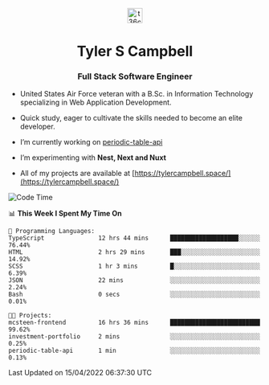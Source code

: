 <p align="center">
<a href="https://www.linkedin.com/in/t36campbell" target="blank"><img align="center" src="https://ik.imagekit.io/t36campbell/Portfolio/linkedin.png.original_m8bbGgPh6.png" alt="t36campbell" height="30" width="30" /></a>
</p>
<h1 align="center">Tyler S Campbell</h1>
<h3 align="center">Full Stack Software Engineer</h3>

* United States Air Force veteran with a B.Sc. in Information Technology specializing in Web Application Development. 

* Quick study, eager to cultivate the skills needed to become an elite developer.

* I’m currently working on [periodic-table-api](https://github.com/t36campbell/periodic-table-api)

* I’m experimenting with **Nest, Next and Nuxt**

* All of my projects are available at [https://tylercampbell.space/](https://tylercampbell.space/)

<!--START_SECTION:waka-->
![Code Time](http://img.shields.io/badge/Code%20Time-1%2C573%20hrs-blue)

📊 **This Week I Spent My Time On** 

```text
💬 Programming Languages: 
TypeScript               12 hrs 44 mins      ███████████████████░░░░░░   76.44% 
HTML                     2 hrs 29 mins       ███░░░░░░░░░░░░░░░░░░░░░░   14.92% 
SCSS                     1 hr 3 mins         █░░░░░░░░░░░░░░░░░░░░░░░░   6.39% 
JSON                     22 mins             ░░░░░░░░░░░░░░░░░░░░░░░░░   2.24% 
Bash                     0 secs              ░░░░░░░░░░░░░░░░░░░░░░░░░   0.01%

🐱‍💻 Projects: 
mcsteen-frontend         16 hrs 36 mins      █████████████████████████   99.62% 
investment-portfolio     2 mins              ░░░░░░░░░░░░░░░░░░░░░░░░░   0.25% 
periodic-table-api       1 min               ░░░░░░░░░░░░░░░░░░░░░░░░░   0.13%

```


 Last Updated on 15/04/2022 06:37:30 UTC
<!--END_SECTION:waka-->
